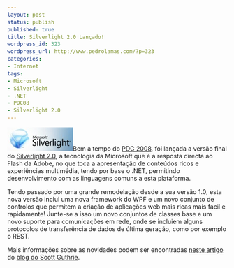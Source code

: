 ```yaml
---
layout: post
status: publish
published: true
title: Silverlight 2.0 Lançado!
wordpress_id: 323
wordpress_url: http://www.pedrolamas.com/?p=323
categories:
- Internet
tags:
- Microsoft
- Silverlight
- .NET
- PDC08
- Silverlight 2.0
---
```

[![](wp-content/uploads/2008/10/silverlight.jpg "Microsoft Silverlight")](http://silverlight.net/)Bem a tempo do [PDC 2008](tag/pdc08/), foi lançada a versão final do [Silverlight 2.0](http://silverlight.net/), a tecnologia da Microsoft que é a resposta directa ao Flash da Adobe, no que toca a apresentação de conteúdos ricos e experiências multimédia, tendo por base o .NET, permitindo desenvolvimento com as linguagens comuns a esta plataforma.

Tendo passado por uma grande remodelação desde a sua versão 1.0, esta nova versão inclui uma nova framework do WPF e um novo conjunto de controlos que permitem a criação de aplicações web mais ricas mais fácil e rapidamente! Junte-se a isso um novo conjuntos de classes base e um novo suporte para comunicações em rede, onde se incluiem alguns protocolos de transferência de dados de última geração, como por exemplo o REST.

Mais informações sobre as novidades podem ser encontradas [neste artigo](http://weblogs.asp.net/scottgu/archive/2008/02/22/first-look-at-silverlight-2.aspx) do [blog do Scott Guthrie](http://weblogs.asp.net/scottgu/).
